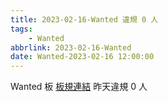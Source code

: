 ```yaml
---
title: 2023-02-16-Wanted 違規 0 人
tags:
    - Wanted
abbrlink: 2023-02-16-Wanted
date: Wanted-2023-02-16 12:00:00
---
```

Wanted 板 [板規連結](https://www.ptt.cc/bbs/Wanted/M.1608829773.A.D3B.html)
昨天違規 0 人
